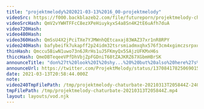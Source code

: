 ```yaml
---
title: "projektmelody%202021-03-13%2016_00-projektmelody"
videoSrc: https://f000.backblazeb2.com/file/futureporn/projektmelody-chaturbate-2021-03-13.mp4
videoSrcHash: QmV2vYWHTFFcC8ezXPeHiuykyxS4a8Sn4K2tE6uAfh7duA
video720Hash: 
video480Hash: 
video360Hash: QmSsU4X2jPciTXe7YJMWnhQEtcaxaj83WAZ37xr1nR8RPY
video240Hash: bafybeifk7ukapff2p24idm32tsrsmiadmxqhx576f3cm4xgimczsrpxona?filename=projektmelody-chaturbate-20210313T205844Z-240p.mp4
thinHash: Qmccu5BiwN1uwo73n6JRrHs1uJ5FKmyQx5SAjzUFKMxH6s
thiccHash: QmeDBTeqeeVPfDhVbjZpFGDniT68tZAJKRZ67XGbmHBrSK
announceTitle: "don%27t%20look%20I%20shy...%20%20but%20also%20here%27s%20the%20link%20to%20look"
announceUrl: https://twitter.com/ProjektMelody/status/1370841782506901516
date: 2021-03-13T20:58:44.000Z
note: 
video240TmpFilePath: /tmp/projektmelody-chaturbate-20210313T205844Z-240p.mp4
tmpFilePath: /tmp/projektmelody-chaturbate-20210313T205844Z.mp4
layout: layouts/vod.njk
---
```

